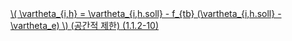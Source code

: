 <a href="/eco2_guide_center/1.%20ECO2%20Logic%20Guide/Hee1_Equation_List.html" class="equation-link" target="_blank" rel="noopener noreferrer">
  \( \vartheta_{i,h} = \vartheta_{i,h.soll} - f_{tb} (\vartheta_{i,h.soll} - \vartheta_e) \)  <span class="note">(공간적 제한)</span> <span class="eq-number">(1.1.2-10)</span>
</a>

